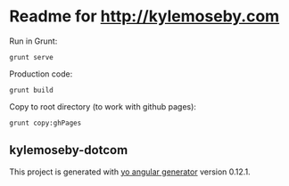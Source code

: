 # Readme for http://kylemoseby.com

Run in Grunt:

`grunt serve`

Production code:

`grunt build` 


Copy to root directory (to work with github pages):

`grunt copy:ghPages` 



## kylemoseby-dotcom

This project is generated with [yo angular generator](https://github.com/yeoman/generator-angular)
version 0.12.1.
